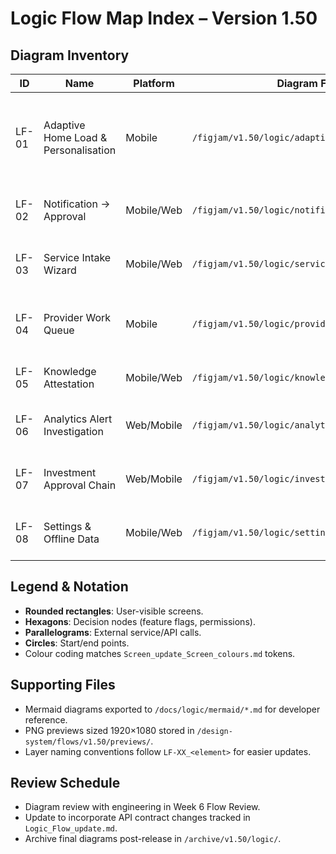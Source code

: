 # Logic Flow Map Index – Version 1.50

## Diagram Inventory
| ID | Name | Platform | Diagram File | Description |
| --- | --- | --- | --- | --- |
| LF-01 | Adaptive Home Load & Personalisation | Mobile | `/figjam/v1.50/logic/adaptive_home.svg` | Details context fetch, widget load sequencing, and personalisation overlay logic |
| LF-02 | Notification → Approval | Mobile/Web | `/figjam/v1.50/logic/notification_approval.svg` | Captures deep-link entry, MFA gate, and audit logging |
| LF-03 | Service Intake Wizard | Mobile/Web | `/figjam/v1.50/logic/service_intake.svg` | Schema-driven form rendering, validation, offline queue |
| LF-04 | Provider Work Queue | Mobile | `/figjam/v1.50/logic/provider_queue.svg` | Kanban/list/map toggles, WebSocket updates, route optimisation |
| LF-05 | Knowledge Attestation | Mobile/Web | `/figjam/v1.50/logic/knowledge_attestation.svg` | Search, filter, attestation gating |
| LF-06 | Analytics Alert Investigation | Web/Mobile | `/figjam/v1.50/logic/analytics_alert.svg` | Alert detail, scenario builder, assignment |
| LF-07 | Investment Approval Chain | Web/Mobile | `/figjam/v1.50/logic/investment_approval.svg` | Dual sign-off, compliance logging, notifications |
| LF-08 | Settings & Offline Data | Mobile/Web | `/figjam/v1.50/logic/settings_offline.svg` | Preference save debounce, offline queue management |

## Legend & Notation
- **Rounded rectangles**: User-visible screens.
- **Hexagons**: Decision nodes (feature flags, permissions).
- **Parallelograms**: External service/API calls.
- **Circles**: Start/end points.
- Colour coding matches `Screen_update_Screen_colours.md` tokens.

## Supporting Files
- Mermaid diagrams exported to `/docs/logic/mermaid/*.md` for developer reference.
- PNG previews sized 1920×1080 stored in `/design-system/flows/v1.50/previews/`.
- Layer naming conventions follow `LF-XX_<element>` for easier updates.

## Review Schedule
- Diagram review with engineering in Week 6 Flow Review.
- Update to incorporate API contract changes tracked in `Logic_Flow_update.md`.
- Archive final diagrams post-release in `/archive/v1.50/logic/`.

